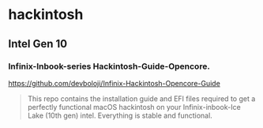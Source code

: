 # hackintosh

## Intel Gen 10

### Infinix-Inbook-series Hackintosh-Guide-Opencore.
https://github.com/devboloji/Infinix-Hackintosh-Opencore-Guide
> This repo contains the installation guide and EFI files required to get a perfectly functional macOS hackintosh on your Infinix-inbook-Ice Lake (10th gen) intel. Everything is stable and functional.





